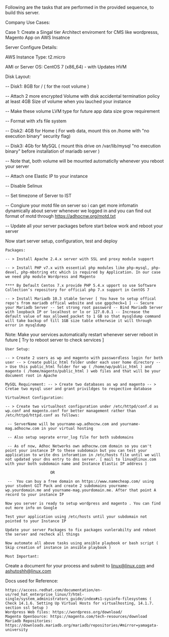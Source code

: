 

Following are the tasks that are performed in the provided sequence, to build this server.

Company Use Cases:

Case 1: Create a Singal tier Architect enviroment for CMS like wordpresss, Magento App on AWS Insatnce

Server Configure Details:

AWS Instance Type: t2.micro

AMI or Server OS: CentOS 7 (x86_64) - with Updates HVM

Disk Layout:

-- Disk1: 8GB for / ( for the root volume )

-- Attach 2 more encrypted Volume with disk accidental termination policy at least 4GB Size of volume when you lauched your instance 

-- Make these volume LVM type for future app data size grow requirement 

-- Format with xfs file system 

-- Disk2: 4GB for Home ( For web data, mount this on /home with "no execution binary" security flag)

-- Disk3: 4Gb for MySQL ( mount this drive on /var/lib/mysql "no execution binary" before installation of mariadb server )

-- Note that, both volume will be mounted automaticlly whenever you reboot your server

-- Attach one Elastic IP to your instance

-- Disable Selinux

-- Set timezone of Server to IST

-- Congiure your motd file on server so i can get more infomatin dynamically about server whenever we logged in and you can find out format of motd through https://adhocnw.org/motd.txt

-- Update all your server packages before start below work and reboot your server

Now start server setup, configuration, test and deploy

    Packages:

    -- > Install Apache 2.4.x server with SSL and proxy module support

    -- > Install PHP v7.x with essential php modules like php-mysql, php-devel, php-mbstring etc which is required by Application. In our case we need php module Wordpress and Magento

    **** By Default Centos 7.x provide PHP 5.4.x upport so use Software Collection’s repository for official php 7.x support in CentOS 7

    -- > Install Mariadb 10.3 stable Server [ You have to setup offical repo's from mariadb offical website and use gpgcheck=1 ] -- Secure your Mariadb Server -- Set strong root password -- Bind Mariadb Server with loopback IP or localhost or lo or 127.0.0.1 -- Increase the default value of max_allowed_packet to 1 GB so that mysqldump command will take backup of till 1GB size table otherwsie it will through error in mysqldump

Note: Make your services automatically restart whenever server reboot in future [ Try to reboot server to check services ]

    User Setup:

    -- > Create 2 users as wp and magento with passwordless login for both user -- > Create public_html folder under each user home directory -- > Use this public_html folder for wp ( /home/wp/public_html ) and magento ( /home/magento/public_html ) web files and that will be your document root in Apache

    MySQL Requirement: -- > Create two databases as wp and magento -- > Cretae two mysql user and grant privildges to respective database

    VirtualHost Configuration:

    -- > Create two virtualhost configuration under /etc/httpd/conf.d as wp.conf and magento.conf for better management rather than /etc/httpd/httpd.conf as follows:

     -- ServerName will be yourname-wp.adhocnw.com and yourname-mag.adhocnw.com in your virtual hosting

     -- Also setup seprate error_log file for both subdomains

     -- As of now, Adhoc Networks own adhocnw.com domain so you can't point your instance IP to these subdomain but you can test your application to write dns inforamtion in /etc/hosts file until we will not updated your dns entry to dns server. [ mail to linux@linux.com with your both subdomain name and Instance Elastic IP address ]
     					
     					OR

     --  You can buy a free domain on https://www.namecheap.com/ using your student GIT Pack and create 2 subdomains yourname-wp.yourdomain.me and yourname-mag.yourdomain.me. After that point A record to your instance IP

    Now you server is ready to setup wordpress and magento . You can find out more info on Google

    Test your application using /etc/hosts until your subdomain not pointed to your Instance IP

    Update your server Packages to fix packages vunlerabilty and reboot the server and recheck all things

    Now automate all above tasks using ansible playbook or bash script ( Skip creation of instance in ansible playbook )

    Most Important:

Create a document for your process and submit to linux@linux.com and ashutoshh@linux.com

Docs used for Reference:

    https://access.redhat.com/documentation/en-us/red_hat_enterprise_linux/7/html-single/system_administrators_guide/index#s1-sysinfo-filesystems ( Check 14.1.6. Setting Up Virtual Hosts for virtualhosting, 14.1.7. section ssl Setup )
    Wordpress Web files: https://wordpress.org/download/
    Magento OpenSource: https://magento.com/tech-resources/download
    Mariadb Repositories: https://downloads.mariadb.org/mariadb/repositories/#mirror=yamagata-university

